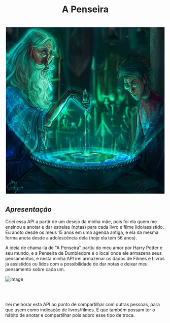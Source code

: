 <h1 align="center">A Penseira</h1>

<h1 align="center">
  <img src="src/assets/to_readme/harry-potter-world-illustration.jpg" alt="A Penseira" width="500">
<p align="center"><p>
</h1>

## *Apresentação*
Criei essa API a partir de um desejo da minha mãe, pois foi ela quem me ensinou a anotar e dar estrelas (notas) para cada livro e filme lido/assistido.
Eu anoto desde os meus 15 anos em uma agenda antiga, e ela da mesma forma anota desde a adolescência dela (hoje ela tem 56 anos).

A ideia de chama-la de "A Penseira" partiu do meu amor por Harry Potter e seu mundo, e a Penseira de Dumbledore é o local onde ele armazena seus pensamentos, e nesta minha API irei armazenar os dados de Filmes e Livros ja assistidos ou lidos com a possibilidade de dar notas e deixar meu pensamento sobre cada um.

![image](https://media.tenor.com/hvBLTAOgvnsAAAAC/harry-potter-dumbledore.gif)

<br>
<br>

Irei melhorar esta API ao ponto de compartilhar com outras pessoas, para que usem como indicação de livros/filmes. E que também possam ter o hábito de anotar e compartilhar pois adoro esse tipo de troca.
